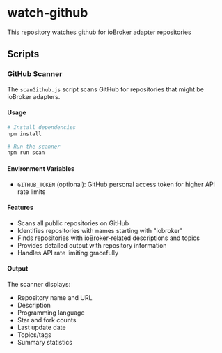 # watch-github
This repository watches github for ioBroker adapter repositories

## Scripts

### GitHub Scanner

The `scanGithub.js` script scans GitHub for repositories that might be ioBroker adapters.

#### Usage

```bash
# Install dependencies
npm install

# Run the scanner
npm run scan
```

#### Environment Variables

- `GITHUB_TOKEN` (optional): GitHub personal access token for higher API rate limits

#### Features

- Scans all public repositories on GitHub
- Identifies repositories with names starting with "iobroker"
- Finds repositories with ioBroker-related descriptions and topics
- Provides detailed output with repository information
- Handles API rate limiting gracefully

#### Output

The scanner displays:
- Repository name and URL
- Description
- Programming language
- Star and fork counts
- Last update date
- Topics/tags
- Summary statistics
